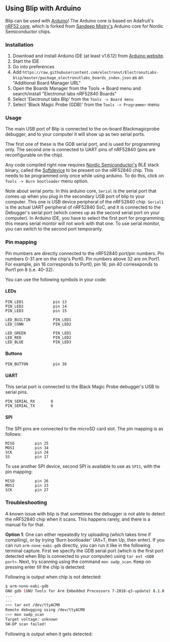 ## Using Blip with Arduino

Blip can be used with [Arduino](http://arduino.cc/)! The Arduino core is 
based on Adafruit's [nRF52 core](https://github.com/adafruit/Adafruit_nRF52_Arduino),
which is forked from [Sandeep Mistry's](https://github.com/sandeepmistry/arduino-nRF5)
Arduino core for Nordic Semiconductor chips.

### Installation

1. Download and install Arduino IDE (at least v1.6.12) from [Arduino website](https://www.arduino.cc/en/Main/Software).
2. Start the IDE
3. Go into preferences
4. Add `https://raw.githubusercontent.com/electronut/ElectronutLabs-blip/master/package_electronutlabs_boards_index.json` as an "Additional Board Manager URL"
5. Open the Boards Manager from the Tools -> Board menu and search/install "Electronut labs nRF52840 Boards"
6. Select 'Electronut labs Blip' from the `Tools -> Board menu`
7. Select 'Black Magic Probe (GDB)' from the `Tools -> Programmer` menu

### Usage

The main USB port of Blip is connected to the on-board Blackmagicprobe 
debugger, and to your computer it will show up as two serial ports.

Thw first one of these is the GDB serial port, and is used for 
programming only. The second one is connected to UART pins of
nRF52840 (pins are reconfigurable on the chip).

Any code compiled right now requires [Nordic Semiconductor's](http://nordicsemi.com/) BLE stack binary, called the [Softdevice](https://www.nordicsemi.com/eng/Products/S140-SoftDevice) to be present on the 
nRF52840 chip. This needs to be programmed only once while using arduino.
To do this, click on `Tools -> Burn bootloader` menu option.

Note about serial ports: In this arduino core, `Serial` is the
serial port that comes up when you plug in the secondary USB port of
blip to your computer. This one is USB device peripheral of the nRF52840
chip. `Serial1` is the actual UART peripheral of nRF52840 SoC, and it is
connected to the Debugger's serial port (which comes up as the second 
serial port on your computer). In Arduino IDE, you have to select the 
first port for programming; this means serial montor will not work with 
that one. To use serial monitor, you can switch to the second port
temporarily.

### Pin mapping

Pin mumbers are directly connected to the nRF52840 port/pin numbers. Pin numbers 0-31 are on the chip's Port0. Pin numbers above 32 are on Port1. For example, pin 16 corresponds to Port0, pin 16; pin 40 correseponds to Port1 pin 8 (i.e. 40-32).

You can use the following symbols in your code:

#### LEDs

    PIN_LED1             pin 13
    PIN_LED2             pin 14
    PIN_LED3             pin 15

    LED_BUILTIN          PIN_LED1
    LED_CONN             PIN_LED2

    LED_GREEN            PIN_LED1
    LED_RED              PIN_LED2
    LED_BLUE             PIN_LED3

#### Buttons

    PIN_BUTTON           pin 38

#### UART

This serial port is connected to the Black Magic Probe debugger's USB to serial pins.

    PIN_SERIAL_RX       8
    PIN_SERIAL_TX       6

#### SPI

The SPI pins are connected to the microSD card slot. The pin mapping is as follows:

    MISO         pin 25
    MOSI         pin 34
    SCK          pin 24
    SS           pin 17

To use another SPI device, second SPI is available to use as `SPI1`, with 
the pin mapping:

    MISO         pin 26
    MOSI         pin 23
    SCK          pin 27

### Troubleshooting

A known issue with blip is that sometimes the debugger is not able to detect the 
nRF52840 chip when it scans. This happens rarely, and there is a manual fix for
that. 

**Option 1**: One can either repeatedly try uploading (which takes time if
compiling), or by trying 'Burn bootloader' (Alt+T, then Up, then enter). If you
can run `arm-none-eabi-gdb` directly, you can run it like in the following 
terminal capture. First we specify the GDB serial port (which is the first port
detected when Blip is connected to your computer) using `tar ext <GDB port>`.
Next, try scanning using the command `mon swdp_scan`. Keep on pressing enter
till the chip is detected:

Following is output when chip is not detected:
```bash
$ arm-none-eabi-gdb
GNU gdb (GNU Tools for Arm Embedded Processors 7-2018-q3-update) 8.1.0.20180315-git
...
...
>>> tar ext /dev/ttyACM0
Remote debugging using /dev/ttyACM0
>>> mon swdp_scan
Target voltage: unknown
SW-DP scan failed!
```

Following is output when it gets detected:
```bash
